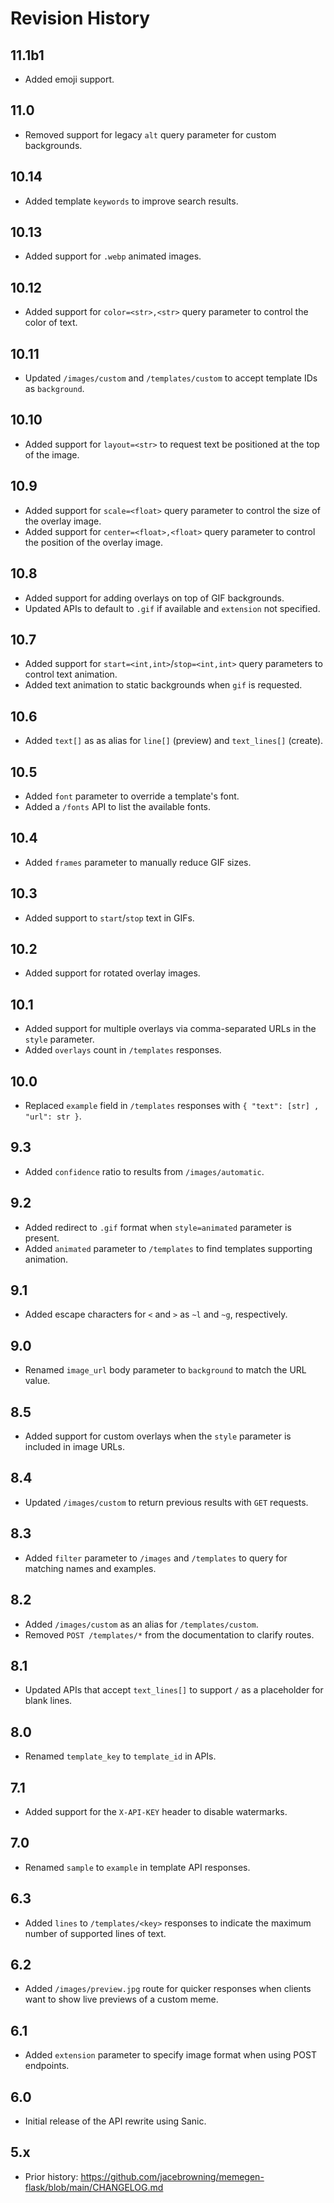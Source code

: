 # Revision History

## 11.1b1

- Added emoji support.

## 11.0

- Removed support for legacy `alt` query parameter for custom backgrounds.

## 10.14

- Added template `keywords` to improve search results.

## 10.13

- Added support for `.webp` animated images.

## 10.12

- Added support for `color=<str>,<str>` query parameter to control the color of text.

## 10.11

- Updated `/images/custom` and `/templates/custom` to accept template IDs as `background`.

## 10.10

- Added support for `layout=<str>` to request text be positioned at the top of the image.

## 10.9

- Added support for `scale=<float>` query parameter to control the size of the overlay image.
- Added support for `center=<float>,<float>` query parameter to control the position of the overlay image.

## 10.8

- Added support for adding overlays on top of GIF backgrounds.
- Updated APIs to default to `.gif` if available and `extension` not specified.

## 10.7

- Added support for `start=<int,int>`/`stop=<int,int>` query parameters to control text animation.
- Added text animation to static backgrounds when `gif` is requested.

## 10.6

- Added `text[]` as as alias for `line[]` (preview) and `text_lines[]` (create).

## 10.5

- Added `font` parameter to override a template's font.
- Added a `/fonts` API to list the available fonts.

## 10.4

- Added `frames` parameter to manually reduce GIF sizes.

## 10.3

- Added support to `start`/`stop` text in GIFs.

## 10.2

- Added support for rotated overlay images.

## 10.1

- Added support for multiple overlays via comma-separated URLs in the `style` parameter.
- Added `overlays` count in `/templates` responses.

## 10.0

- Replaced `example` field in `/templates` responses with `{ "text": [str] , "url": str }`.

## 9.3

- Added `confidence` ratio to results from `/images/automatic`.

## 9.2

- Added redirect to `.gif` format when `style=animated` parameter is present.
- Added `animated` parameter to `/templates` to find templates supporting animation.

## 9.1

- Added escape characters for `<` and `>` as `~l` and `~g`, respectively.

## 9.0

- Renamed `image_url` body parameter to `background` to match the URL value.

## 8.5

- Added support for custom overlays when the `style` parameter is included in image URLs.

## 8.4

- Updated `/images/custom` to return previous results with `GET` requests.

## 8.3

- Added `filter` parameter to `/images` and `/templates` to query for matching names and examples.

## 8.2

- Added `/images/custom` as an alias for `/templates/custom`.
- Removed `POST /templates/*` from the documentation to clarify routes.

## 8.1

- Updated APIs that accept `text_lines[]` to support `/` as a placeholder for blank lines.

## 8.0

- Renamed `template_key` to `template_id` in APIs.

## 7.1

- Added support for the `X-API-KEY` header to disable watermarks.

## 7.0

- Renamed `sample` to `example` in template API responses.

## 6.3

- Added `lines` to `/templates/<key>` responses to indicate the maximum number of supported lines of text.

## 6.2

- Added `/images/preview.jpg` route for quicker responses when clients want to show live previews of a custom meme.

## 6.1

- Added `extension` parameter to specify image format when using POST endpoints.

## 6.0

- Initial release of the API rewrite using Sanic.

## 5.x

- Prior history: https://github.com/jacebrowning/memegen-flask/blob/main/CHANGELOG.md
